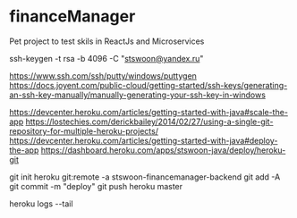 # financeManager
Pet project to test skils in ReactJs and Microservices






ssh-keygen -t rsa -b 4096 -C "stswoon@yandex.ru"


https://www.ssh.com/ssh/putty/windows/puttygen
https://docs.joyent.com/public-cloud/getting-started/ssh-keys/generating-an-ssh-key-manually/manually-generating-your-ssh-key-in-windows


https://devcenter.heroku.com/articles/getting-started-with-java#scale-the-app
https://lostechies.com/derickbailey/2014/02/27/using-a-single-git-repository-for-multiple-heroku-projects/
https://devcenter.heroku.com/articles/getting-started-with-java#deploy-the-app
https://dashboard.heroku.com/apps/stswoon-java/deploy/heroku-git


git init
heroku git:remote -a stswoon-financemanager-backend
git add -A
git commit -m "deploy"
git push heroku master

heroku logs --tail